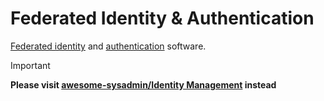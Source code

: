 # Federated Identity & Authentication

[Federated identity](https://en.wikipedia.org/wiki/Federated_identity) and [authentication](https://en.wikipedia.org/wiki/Electronic_authentication) software.

Important

**Please visit [awesome-sysadmin/Identity Management](https://github.com/awesome-foss/awesome-sysadmin#identity-management) instead**
